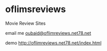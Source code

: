 # oflimsreviews
Movie Review Sites

email me oubaid@oflimreviews.net78.net

demo
http://oflimreviews.net78.net/index.html
